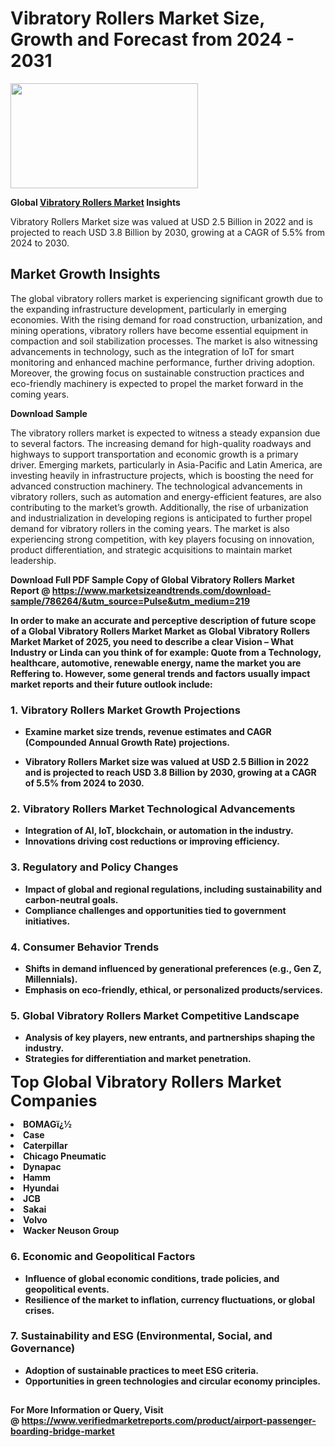 <H1>Vibratory Rollers Market Size, Growth and Forecast from 2024 - 2031</H1><img class="aligncenter size-medium wp-image-584254" src="https://thirdeyenews.in/wp-content/uploads/2024/09/Global-Market-Research-300x168.jpeg" alt="" width="300" height="168" /><p><strong>Global&nbsp;<a href="https://www.marketsizeandtrends.com/download-sample/786264/&amp;utm_source=Pulse&amp;utm_medium=219">Vibratory Rollers Market</a> Insights</strong></p><p>Vibratory Rollers Market size was valued at USD 2.5 Billion in 2022 and is projected to reach USD 3.8 Billion by 2030, growing at a CAGR of 5.5% from 2024 to 2030.</p><p><h2>Market Growth Insights</h2> <p>The global vibratory rollers market is experiencing significant growth due to the expanding infrastructure development, particularly in emerging economies. With the rising demand for road construction, urbanization, and mining operations, vibratory rollers have become essential equipment in compaction and soil stabilization processes. The market is also witnessing advancements in technology, such as the integration of IoT for smart monitoring and enhanced machine performance, further driving adoption. Moreover, the growing focus on sustainable construction practices and eco-friendly machinery is expected to propel the market forward in the coming years.</p> <p><strong>Download Sample</strong></p> <p>The vibratory rollers market is expected to witness a steady expansion due to several factors. The increasing demand for high-quality roadways and highways to support transportation and economic growth is a primary driver. Emerging markets, particularly in Asia-Pacific and Latin America, are investing heavily in infrastructure projects, which is boosting the need for advanced construction machinery. The technological advancements in vibratory rollers, such as automation and energy-efficient features, are also contributing to the market’s growth. Additionally, the rise of urbanization and industrialization in developing regions is anticipated to further propel demand for vibratory rollers in the coming years. The market is also experiencing strong competition, with key players focusing on innovation, product differentiation, and strategic acquisitions to maintain market leadership. <p><strong></p><p><span class=""><strong>Download Full PDF Sample Copy of Global Vibratory Rollers Market Report</strong> @ <a href="https://www.marketsizeandtrends.com/download-sample/786264/&amp;utm_source=Pulse&amp;utm_medium=219" target="_blank">https://www.marketsizeandtrends.com/download-sample/786264/&amp;utm_source=Pulse&amp;utm_medium=219</a></span></p><p>In order to make an accurate and perceptive description of future scope of a Global&nbsp;Vibratory Rollers Market Market as Global&nbsp;Vibratory Rollers Market Market of 2025, you need to describe a clear Vision &ndash; What Industry or Linda can you think of for example: Quote from a Technology, healthcare, automotive, renewable energy, name the market you are Reffering to. However, some general trends and factors usually impact market reports and their future outlook include:</p><h3>1.&nbsp;<strong>Vibratory Rollers Market Growth Projections</strong></h3><ul><li>Examine market size trends, revenue estimates and CAGR (Compounded Annual Growth Rate) projections.</li><li><p>Vibratory Rollers Market size was valued at USD 2.5 Billion in 2022 and is projected to reach USD 3.8 Billion by 2030, growing at a CAGR of 5.5% from 2024 to 2030.</p></li></ul><h3>2.&nbsp;<strong>Vibratory Rollers Market Technological Advancements</strong></h3><ul><li>Integration of AI, IoT, blockchain, or automation in the industry.</li><li>Innovations driving cost reductions or improving efficiency.</li></ul><h3>3.&nbsp;<strong>Regulatory and Policy Changes</strong></h3><ul><li>Impact of global and regional regulations, including sustainability and carbon-neutral goals.</li><li>Compliance challenges and opportunities tied to government initiatives.</li></ul><h3>4.&nbsp;<strong>Consumer Behavior Trends</strong></h3><ul><li>Shifts in demand influenced by generational preferences (e.g., Gen Z, Millennials).</li><li>Emphasis on eco-friendly, ethical, or personalized products/services.</li></ul><h3>5.&nbsp;<strong>Global Vibratory Rollers Market Competitive Landscape</strong></h3><ul><li>Analysis of key players, new entrants, and partnerships shaping the industry.</li><li>Strategies for differentiation and market penetration.</li></ul><p data-pm-slice="1 1 []"><span style="color: inherit; font-family: inherit; font-size: 25px;">Top Global Vibratory Rollers Market Companies</span></p><div class="" data-test-id=""><p><li>BOMAGï¿½</li><li> Case</li><li> Caterpillar</li><li> Chicago Pneumatic</li><li> Dynapac</li><li> Hamm</li><li> Hyundai</li><li> JCB</li><li> Sakai</li><li> Volvo</li><li> Wacker Neuson Group</li></p></div><h3>6.&nbsp;<strong>Economic and Geopolitical Factors</strong></h3><ul><li>Influence of global economic conditions, trade policies, and geopolitical events.</li><li>Resilience of the market to inflation, currency fluctuations, or global crises.</li></ul><h3>7.&nbsp;<strong>Sustainability and ESG (Environmental, Social, and Governance)</strong></h3><ul><li>Adoption of sustainable practices to meet ESG criteria.</li><li>Opportunities in green technologies and circular economy principles.</li></ul><h2><strong style="font-size: 14px;">For More Information or Query, Visit @&nbsp;</strong><a style="background-color: #ffffff; font-size: 14px;" href="https://www.marketsizeandtrends.com/report/vibratory-rollers-market/" target="_blank">https://www.verifiedmarketreports.com/product/airport-passenger-boarding-bridge-market</a></h2>
